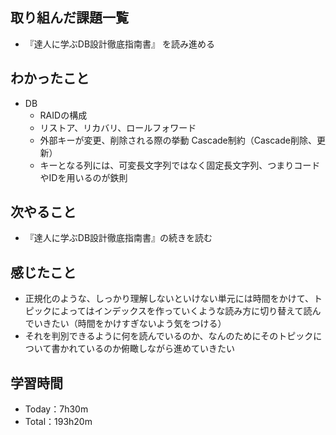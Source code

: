 ## 取り組んだ課題一覧
- 『達人に学ぶDB設計徹底指南書』 を読み進める

## わかったこと
- DB
  - RAIDの構成
  - リストア、リカバリ、ロールフォワード
  - 外部キーが変更、削除される際の挙動 Cascade制約（Cascade削除、更新）
  - キーとなる列には、可変長文字列ではなく固定長文字列、つまりコードやIDを用いるのが鉄則

## 次やること
- 『達人に学ぶDB設計徹底指南書』の続きを読む

## 感じたこと
- 正規化のような、しっかり理解しないといけない単元には時間をかけて、トピックによってはインデックスを作っていくような読み方に切り替えて読んでいきたい（時間をかけすぎないよう気をつける）
- それを判別できるように何を読んでいるのか、なんのためにそのトピックについて書かれているのか俯瞰しながら進めていきたい
 
## 学習時間
- Today：7h30m
- Total：193h20m
